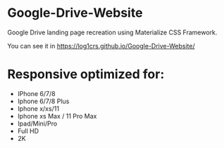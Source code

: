 # Google-Drive-Website
Google Drive landing page recreation using Materialize CSS Framework.

You can see it in https://log1crs.github.io/Google-Drive-Website/

# Responsive optimized for:
 - IPhone 6/7/8
 - Iphone 6/7/8 Plus
 - Iphone x/xs/11
 - Iphone xs Max / 11 Pro Max
 - Ipad/Mini/Pro
 - Full HD
 - 2K

